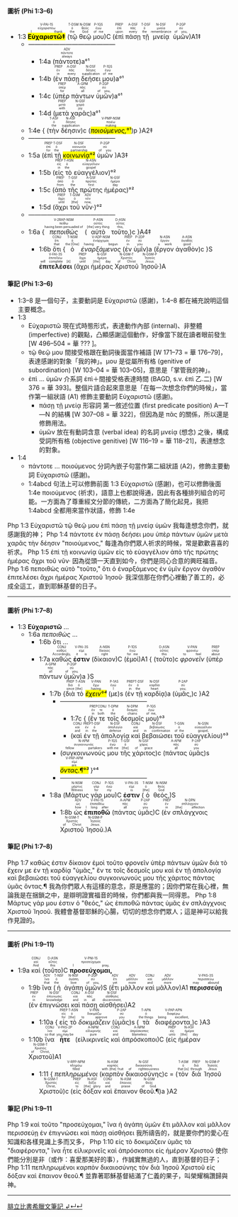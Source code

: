 #### 圖析 (Phi 1:3–6)
- <rt>1:3</rt> <RUBY><ruby><ruby><mark>**Εὐχαριστῶ‡**</mark><rt>I thank</rt></ruby><rt>εὐχαριστέω</rt></ruby><rt>V-PAI-1S</rt></RUBY> (<RUBY><ruby><ruby>τῷ<rt>the</rt></ruby><rt>ὁ</rt></ruby><rt>T-DSM</rt></RUBY> <RUBY><ruby><ruby>θεῷ<rt>God</rt></ruby><rt>θεός</rt></ruby><rt>N-DSM</rt></RUBY> <RUBY><ruby><ruby>μου<rt>of me</rt></ruby><rt>ἐγώ</rt></ruby><rt>P-1GS</rt></RUBY>)C (<RUBY><ruby><ruby>ἐπὶ<rt>upon</rt></ruby><rt>ἐπί</rt></ruby><rt>PREP</rt></RUBY> <RUBY><ruby><ruby>πάσῃ<rt>every</rt></ruby><rt>πᾶς</rt></ruby><rt>A-DSF</rt></RUBY> <RUBY><ruby><ruby>τῇ<rt>the</rt></ruby><rt>ὁ</rt></ruby><rt>T-DSF</rt></RUBY> <RUBY><ruby><ruby>μνείᾳ<rt>remembrance</rt></ruby><rt>μνεία</rt></ruby><rt>N-DSF</rt></RUBY> <RUBY><ruby><ruby>ὑμῶν<rt>of you,</rt></ruby><rt>σύ</rt></ruby><rt>P-2GP</rt></RUBY>)A1‡
	- ——————————————
		- <rt>1:4a</rt> <rt>(</rt><RUBY><ruby><ruby>πάντοτε<rt>always</rt></ruby><rt>πάντοτε</rt></ruby><rt>ADV</rt></RUBY><rt>)a</rt>°¹
		- <rt>1:4b</rt> <rt>(</rt><RUBY><ruby><ruby>ἐν<rt>in</rt></ruby><rt>ἐν</rt></ruby><rt>PREP</rt></RUBY> <RUBY><ruby><ruby>πάσῃ<rt>every</rt></ruby><rt>πᾶς</rt></ruby><rt>A-DSF</rt></RUBY> <RUBY><ruby><ruby>δεήσει<rt>supplication</rt></ruby><rt>δέησις</rt></ruby><rt>N-DSF</rt></RUBY> <RUBY><ruby><ruby>μου<rt>of me</rt></ruby><rt>ἐγώ</rt></ruby><rt>P-1GS</rt></RUBY><rt>)a</rt>°¹
		- <rt>1:4c</rt> <rt>(</rt><RUBY><ruby><ruby>ὑπὲρ<rt>for</rt></ruby><rt>ὑπέρ</rt></ruby><rt>PREP</rt></RUBY> <RUBY><ruby><ruby>πάντων<rt>all</rt></ruby><rt>πᾶς</rt></ruby><rt>A-GPM</rt></RUBY> <RUBY><ruby><ruby>ὑμῶν<rt>of you,</rt></ruby><rt>σύ</rt></ruby><rt>P-2GP</rt></RUBY><rt>)a</rt>°¹
		- <rt>1:4d</rt> <rt>(</rt><RUBY><ruby><ruby>μετὰ<rt>with</rt></ruby><rt>μετά</rt></ruby><rt>PREP</rt></RUBY> <RUBY><ruby><ruby>χαρᾶς<rt>joy</rt></ruby><rt>χαρά</rt></ruby><rt>N-GSF</rt></RUBY><rt>)a</rt>°¹
	- <rt>1:4e</rt> { <rt>(</rt><RUBY><ruby><ruby>τὴν<rt>the</rt></ruby><rt>ὁ</rt></ruby><rt>T-ASF</rt></RUBY> <RUBY><ruby><ruby>δέησιν<rt>supplication</rt></ruby><rt>δέησις</rt></ruby><rt>N-ASF</rt></RUBY><rt>)c</rt> <rt>(</rt><RUBY><ruby><ruby><mark>*ποιούμενος,*°¹</mark><rt>making</rt></ruby><rt>ποιέω</rt></ruby><rt>V-PMP-NSM</rt></RUBY><rt>)p</rt> }A2‡
	- ——————————————
	- <rt>1:5a</rt> (<RUBY><ruby><ruby>ἐπὶ<rt>for</rt></ruby><rt>ἐπί</rt></ruby><rt>PREP</rt></RUBY> <RUBY><ruby><ruby>τῇ<rt>the</rt></ruby><rt>ὁ</rt></ruby><rt>T-DSF</rt></RUBY> <RUBY><ruby><ruby><mark>κοινωνίᾳ°²</mark><rt>partnership</rt></ruby><rt>κοινωνία</rt></ruby><rt>N-DSF</rt></RUBY> <RUBY><ruby><ruby>ὑμῶν<rt>of you</rt></ruby><rt>σύ</rt></ruby><rt>P-2GP</rt></RUBY> )A3‡
		- <rt>1:5b</rt> <rt>(</rt><RUBY><ruby><ruby>εἰς<rt>in</rt></ruby><rt>εἰς</rt></ruby><rt>PREP</rt></RUBY> <RUBY><ruby><ruby>τὸ<rt>the</rt></ruby><rt>ὁ</rt></ruby><rt>T-ASN</rt></RUBY> <RUBY><ruby><ruby>εὐαγγέλιον<rt>gospel</rt></ruby><rt>εὐαγγέλιον</rt></ruby><rt>N-ASN</rt></RUBY><rt>)</rt>°²
		- <rt>1:5c</rt> <rt>(</rt><RUBY><ruby><ruby>ἀπὸ<rt>from</rt></ruby><rt>ἀπό</rt></ruby><rt>PREP</rt></RUBY> <RUBY><ruby><ruby>τῆς<rt>the</rt></ruby><rt>ὁ</rt></ruby><rt>T-GSF</rt></RUBY> <RUBY><ruby><ruby>πρώτης<rt>first</rt></ruby><rt>πρῶτος</rt></ruby><rt>A-GSF</rt></RUBY> <RUBY><ruby><ruby>ἡμέρας<rt>day</rt></ruby><rt>ἡμέρα</rt></ruby><rt>N-GSF</rt></RUBY><rt>)</rt>°²
		- <rt>1:5d</rt> <rt>(</rt><RUBY><ruby><ruby>ἄχρι<rt>until</rt></ruby><rt>ἄχρι</rt></ruby><rt>PREP</rt></RUBY> <RUBY><ruby><ruby>τοῦ<rt>[the]</rt></ruby><rt>ὁ</rt></ruby><rt>T-GSM</rt></RUBY> <RUBY><ruby><ruby>νῦν·<rt>now,</rt></ruby><rt>νῦν</rt></ruby><rt>ADV</rt></RUBY><rt>)</rt>°²
	- ——————————————
	- <rt>1:6a</rt> {<RUBY><ruby><ruby>*πεποιθὼς*<rt>having been persuaded of</rt></ruby><rt>πείθω</rt></ruby><rt>V-2RAP-NSM</rt></RUBY> <rt>(</rt><RUBY><ruby><ruby>αὐτὸ<rt>[the] very thing</rt></ruby><rt>αὐτός</rt></ruby><rt>P-ASN</rt></RUBY> <RUBY><ruby><ruby>τοῦτο,<rt>this,</rt></ruby><rt>οὗτος</rt></ruby><rt>D-ASN</rt></RUBY><rt>)c</rt> }A4‡
		- <rt>1:6b</rt> <RUBY><ruby><ruby>ὅτι<rt>that</rt></ruby><rt>ὅτι</rt></ruby><rt>CONJ</rt></RUBY> {<RUBY><ruby><ruby>ὁ<rt>the [One]</rt></ruby><rt>ὁ</rt></ruby><rt>T-NSM</rt></RUBY> <RUBY><ruby><ruby>*ἐναρξάμενος*<rt>having begun</rt></ruby><rt>ἐνάρχομαι</rt></ruby><rt>V-ADP-NSM</rt></RUBY> <rt>(</rt><RUBY><ruby><ruby>ἐν<rt>in</rt></ruby><rt>ἐν</rt></ruby><rt>PREP</rt></RUBY> <RUBY><ruby><ruby>ὑμῖν<rt>you</rt></ruby><rt>σύ</rt></ruby><rt>P-2DP</rt></RUBY><rt>)a</rt> <rt>(</rt><RUBY><ruby><ruby>ἔργον<rt>a work</rt></ruby><rt>ἔργον</rt></ruby><rt>N-ASN</rt></RUBY> <RUBY><ruby><ruby>ἀγαθὸν<rt>good</rt></ruby><rt>ἀγαθός</rt></ruby><rt>A-ASN</rt></RUBY><rt>)c</rt> }S <RUBY><ruby><ruby>**ἐπιτελέσει**<rt>will complete [it]</rt></ruby><rt>ἐπιτελέω</rt></ruby><rt>V-FAI-3S</rt></RUBY> (<RUBY><ruby><ruby>ἄχρι<rt>until</rt></ruby><rt>ἄχρι</rt></ruby><rt>PREP</rt></RUBY> <RUBY><ruby><ruby>ἡμέρας<rt>[the] day</rt></ruby><rt>ἡμέρα</rt></ruby><rt>N-GSF</rt></RUBY> <RUBY><ruby><ruby>Χριστοῦ<rt>of Christ</rt></ruby><rt>Χριστός</rt></ruby><rt>N-GSM-T</rt></RUBY> <RUBY><ruby><ruby>Ἰησοῦ·<rt>Jesus.</rt></ruby><rt>Ἰησοῦς</rt></ruby><rt>N-GSM-P</rt></RUBY>)A

#### 筆記 (Phi 1:3–6)
- 1:3–8 是一個句子，主要動詞是 Εὐχαριστῶ (感謝)，1:4–8 都在補充說明這個主要概念。
- 1:3 
	- Εὐχαριστῶ 現在式時態形式，表達動作內部 (internal)、非整體 (imperfective) 的觀點，凸顯感謝這個動作，好像當下就在讀者眼前發生 [W 496–504 = 華 ??? ]。
	- τῷ θεῷ μου 間接受格跟在動詞後面當作補語 [W 171–73 = 華 176–79]，表達感謝的對象「我的神」。μου 是從屬所有格 (genitive of subordination) [W 103–04 = 華 103–05]，意思是「掌管我的神」。
	- ἐπὶ ... ὑμῶν 介系詞 ἐπὶ＋間接受格表達時間 (BAGD, s.v. ἐπὶ 乙.二) [W 376 = 華 393]。整個片語合起來意思是「在每一次想念你們的時候」，當作第一組狀語 (A1) 修飾主要動詞 Εὐχαριστῶ (感謝)。
		- πάσῃ τῇ μνείᾳ 形容詞 第一敘述位置 (first predicate position) A—T—N 的結構 [W 307–08 = 華 322]，但因為是 πᾶς 的關係，所以還是修飾用法。
		- ὑμῶν 放在有動詞含意 (verbal idea) 的名詞 μνείᾳ (想念) 之後，構成受詞所有格 (objective genitive) [W 116–19 = 華 118–21]，表達想念的對象。
- 1:4
	- πάντοτε ... ποιούμενος 分詞內嵌子句當作第二組狀語 (A2)，修飾主要動詞 Εὐχαριστῶ (感謝)。
	- 1:4abcd 句法上可以修飾前面 1:3 Εὐχαριστῶ (感謝)，也可以修飾後面 1:4e ποιούμενος (祈求)，語意上也都說得通，因此有各種排列組合的可能。一方面為了尊重經文分節的傳統，二方面為了簡化起見，我把 1:4abcd 全都用來當作狀語，修飾 1:4e 




Php 1:3 Εὐχαριστῶ τῷ θεῷ μου ἐπὶ πάσῃ τῇ μνείᾳ ὑμῶν 我每逢想念你們，就感謝我的神； Php 1:4 πάντοτε ἐν πάσῃ δεήσει μου ὑπὲρ πάντων ὑμῶν μετὰ χαρᾶς τὴν δέησιν "ποιούμενος," 每逢為你們眾人祈求的時候，常是歡歡喜喜的祈求。 Php 1:5 ἐπὶ τῇ κοινωνίᾳ ὑμῶν εἰς τὸ εὐαγγέλιον ἀπὸ τῆς πρώτης ἡμέρας ἄχρι τοῦ νῦν· 因為從頭一天直到如今，你們是同心合意的興旺福音。 Php 1:6 πεποιθὼς αὐτὸ "τοῦτο," ὅτι ὁ ἐναρξάμενος ἐν ὑμῖν ἔργον ἀγαθὸν ἐπιτελέσει ἄχρι ἡμέρας Χριστοῦ Ἰησοῦ· 我深信那在你們心裡動了善工的，必成全這工，直到耶穌基督的日子。 

---

#### 圖析 (Phi 1:7–8)
- <rt>1:3</rt> **Εὐχαριστῶ** ...
	- <rt>1:6a</rt> _πεποιθὼς_ ...
		- <rt>1:6b</rt> ὅτι ...
		- <rt>1:7a</rt> <RUBY><ruby><ruby>καθώς<rt>Accordingly,</rt></ruby><rt>καθώς</rt></ruby><rt>CONJ</rt></RUBY> <RUBY><ruby><ruby>**ἐστιν**<rt>it is</rt></ruby><rt>εἰμί</rt></ruby><rt>V-PAI-3S</rt></RUBY> (<RUBY><ruby><ruby>δίκαιον<rt>right</rt></ruby><rt>δίκαιος</rt></ruby><rt>A-NSN</rt></RUBY>)C (<RUBY><ruby><ruby>ἐμοὶ<rt>for me</rt></ruby><rt>ἐγώ</rt></ruby><rt>P-1DS</rt></RUBY>)A1 { <rt>(</rt><RUBY><ruby><ruby>τοῦτο<rt>this</rt></ruby><rt>οὗτος</rt></ruby><rt>D-ASN</rt></RUBY><rt>)c</rt> <RUBY><ruby><ruby>*φρονεῖν*<rt>to feel</rt></ruby><rt>φρονέω</rt></ruby><rt>V-PAN</rt></RUBY> <rt>(</rt><RUBY><ruby><ruby>ὑπὲρ<rt>about</rt></ruby><rt>ὑπέρ</rt></ruby><rt>PREP</rt></RUBY> <RUBY><ruby><ruby>πάντων<rt>all</rt></ruby><rt>πᾶς</rt></ruby><rt>A-GPM</rt></RUBY> <RUBY><ruby><ruby>ὑμῶν<rt>of you,</rt></ruby><rt>σύ</rt></ruby><rt>P-2GP</rt></RUBY><rt>)a</rt> }S
			- <rt>1:7b</rt> {<RUBY><ruby><ruby>διὰ<rt>since</rt></ruby><rt>διά</rt></ruby><rt>PREP</rt></RUBY> <RUBY><ruby><ruby>τὸ<rt>[the]</rt></ruby><rt>ὁ</rt></ruby><rt>T-ASN</rt></RUBY> <RUBY><ruby><ruby><mark>*ἔχειν°⁴*</mark><rt>having</rt></ruby><rt>ἔχω</rt></ruby><rt>V-PAN</rt></RUBY> <rt>(</rt><RUBY><ruby><ruby>με<rt>I</rt></ruby><rt>ἐγώ</rt></ruby><rt>P-1AS</rt></RUBY><rt>)s</rt> <rt>(</rt><RUBY><ruby><ruby>ἐν<rt>in</rt></ruby><rt>ἐν</rt></ruby><rt>PREP</rt></RUBY> <RUBY><ruby><ruby>τῇ<rt>the</rt></ruby><rt>ὁ</rt></ruby><rt>T-DSF</rt></RUBY> <RUBY><ruby><ruby>καρδίᾳ<rt>heart</rt></ruby><rt>καρδία</rt></ruby><rt>N-DSF</rt></RUBY><rt>)a</rt> <rt>(</rt><RUBY><ruby><ruby>ὑμᾶς,<rt>you;</rt></ruby><rt>σύ</rt></ruby><rt>P-2AP</rt></RUBY><rt>)c</rt> }A2
				- ——————————————
					- <rt>1:7c</rt> { <rt>(</rt><RUBY><ruby><ruby>ἔν<rt>in</rt></ruby><rt>ἐν</rt></ruby><rt>PREP</rt></RUBY> <RUBY><ruby><ruby>τε<rt>both</rt></ruby><rt>τε</rt></ruby><rt>CONJ</rt></RUBY> <RUBY><ruby><ruby>τοῖς<rt>the</rt></ruby><rt>ὁ</rt></ruby><rt>T-DPM</rt></RUBY> <RUBY><ruby><ruby>δεσμοῖς<rt>chains</rt></ruby><rt>δεσμός</rt></ruby><rt>N-DPM</rt></RUBY> <RUBY><ruby><ruby>μου<rt>of me,</rt></ruby><rt>ἐγώ</rt></ruby><rt>P-1GS</rt></RUBY><rt>)</rt>°³
					- <rt>(</rt><RUBY><ruby><ruby>καὶ<rt>and</rt></ruby><rt>καί</rt></ruby><rt>CONJ</rt></RUBY> <RUBY><ruby><ruby>ἐν<rt>in</rt></ruby><rt>ἐν</rt></ruby><rt>PREP</rt></RUBY> <RUBY><ruby><ruby>τῇ<rt>the</rt></ruby><rt>ὁ</rt></ruby><rt>T-DSF</rt></RUBY> <RUBY><ruby><ruby>ἀπολογίᾳ<rt>defense</rt></ruby><rt>ἀπολογία</rt></ruby><rt>N-DSF</rt></RUBY> <RUBY><ruby><ruby>καὶ<rt>and</rt></ruby><rt>καί</rt></ruby><rt>CONJ</rt></RUBY> <RUBY><ruby><ruby>βεβαιώσει<rt>in confirmation</rt></ruby><rt>βεβαίωσις</rt></ruby><rt>N-DSF</rt></RUBY> <RUBY><ruby><ruby>τοῦ<rt>of the</rt></ruby><rt>ὁ</rt></ruby><rt>T-GSN</rt></RUBY> <RUBY><ruby><ruby>εὐαγγελίου<rt>gospel,</rt></ruby><rt>εὐαγγέλιον</rt></ruby><rt>N-GSN</rt></RUBY><rt>)</rt>°³
				- <rt>(</rt><RUBY><ruby><ruby>συγκοινωνούς<rt>fellow partakers</rt></ruby><rt>συγκοινωνός</rt></ruby><rt>N-APM</rt></RUBY> <RUBY><ruby><ruby>μου<rt>with me</rt></ruby><rt>ἐγώ</rt></ruby><rt>P-1GS</rt></RUBY> <RUBY><ruby><ruby>τῆς<rt>[the]</rt></ruby><rt>ὁ</rt></ruby><rt>T-GSF</rt></RUBY> <RUBY><ruby><ruby>χάριτος<rt>of grace</rt></ruby><rt>χάρις</rt></ruby><rt>N-GSF</rt></RUBY><rt>)c</rt> <rt>(</rt><RUBY><ruby><ruby>πάντας<rt>all</rt></ruby><rt>πᾶς</rt></ruby><rt>A-APM</rt></RUBY> <RUBY><ruby><ruby>ὑμᾶς<rt>you</rt></ruby><rt>σύ</rt></ruby><rt>P-2AP</rt></RUBY><rt>)s</rt> <RUBY><ruby><ruby><mark>*ὄντας.¶°³*</mark><rt>are.</rt></ruby><rt>εἰμί</rt></ruby><rt>V-PAP-APM</rt></RUBY> }°⁴
				- ——————————————
			- <rt>1:8a</rt> (<RUBY><ruby><ruby>Μάρτυς<rt>Witness</rt></ruby><rt>μάρτυς</rt></ruby><rt>N-NSM</rt></RUBY> <RUBY><ruby><ruby>γάρ<rt>for</rt></ruby><rt>γάρ</rt></ruby><rt>CONJ</rt></RUBY> <RUBY><ruby><ruby>μου<rt>my</rt></ruby><rt>ἐγώ</rt></ruby><rt>P-1GS</rt></RUBY>)C <RUBY><ruby><ruby>**ἐστιν**<rt>is</rt></ruby><rt>εἰμί</rt></ruby><rt>V-PAI-3S</rt></RUBY> (<RUBY><ruby><ruby>ὁ<rt>[the]</rt></ruby><rt>ὁ</rt></ruby><rt>T-NSM</rt></RUBY> <RUBY><ruby><ruby>θεός,<rt>God</rt></ruby><rt>θεός</rt></ruby><rt>N-NSM</rt></RUBY>)S 
				- <rt>1:8b</rt> <RUBY><ruby><ruby>ὡς<rt>how</rt></ruby><rt>ὡς</rt></ruby><rt>ADV</rt></RUBY> <RUBY><ruby><ruby>**ἐπιποθῶ**<rt>I long after</rt></ruby><rt>ἐπιποθέω</rt></ruby><rt>V-PAI-1S</rt></RUBY> (<RUBY><ruby><ruby>πάντας<rt>all</rt></ruby><rt>πᾶς</rt></ruby><rt>A-APM</rt></RUBY> <RUBY><ruby><ruby>ὑμᾶς<rt>you</rt></ruby><rt>σύ</rt></ruby><rt>P-2AP</rt></RUBY>)C (<RUBY><ruby><ruby>ἐν<rt>in</rt></ruby><rt>ἐν</rt></ruby><rt>PREP</rt></RUBY> <RUBY><ruby><ruby>σπλάγχνοις<rt>[the] affection</rt></ruby><rt>σπλάγχνον</rt></ruby><rt>N-DPN</rt></RUBY> <RUBY><ruby><ruby>Χριστοῦ<rt>of Christ</rt></ruby><rt>Χριστός</rt></ruby><rt>N-GSM-T</rt></RUBY> <RUBY><ruby><ruby>Ἰησοῦ.<rt>Jesus.</rt></ruby><rt>Ἰησοῦς</rt></ruby><rt>N-GSM-P</rt></RUBY>)A

#### 筆記 (Phi 1:7–8)





Php 1:7 καθώς ἐστιν δίκαιον ἐμοὶ τοῦτο φρονεῖν ὑπὲρ πάντων ὑμῶν διὰ τὸ ἔχειν με ἐν τῇ καρδίᾳ "ὑμᾶς," ἔν τε τοῖς δεσμοῖς μου καὶ ἐν τῇ ἀπολογίᾳ καὶ βεβαιώσει τοῦ εὐαγγελίου συγκοινωνούς μου τῆς χάριτος πάντας ὑμᾶς ὄντας.¶ 我為你們眾人有這樣的意念，原是應當的；因你們常在我心裡，無論我是在捆鎖之中，是辯明證實福音的時候，你們都與我一同得恩。 Php 1:8 Μάρτυς γάρ μου ἐστιν ὁ "θεός," ὡς ἐπιποθῶ πάντας ὑμᾶς ἐν σπλάγχνοις Χριστοῦ Ἰησοῦ. 我體會基督耶穌的心腸，切切的想念你們眾人；這是神可以給我作見證的。 



---

#### 圖析 (Phi 1:9–11)

- <rt>1:9a</rt> <RUBY><ruby><ruby>καὶ<rt>And</rt></ruby><rt>καί</rt></ruby><rt>CONJ</rt></RUBY> (<RUBY><ruby><ruby>τοῦτο<rt>this</rt></ruby><rt>οὗτος</rt></ruby><rt>D-ASN</rt></RUBY>)C <RUBY><ruby><ruby>**προσεύχομαι,**<rt>I pray,</rt></ruby><rt>προσεύχομαι</rt></ruby><rt>V-PNI-1S</rt></RUBY> 
	- <rt>1:9b</rt> <RUBY><ruby><ruby>ἵνα<rt>that</rt></ruby><rt>ἵνα</rt></ruby><rt>ADV</rt></RUBY> (<RUBY><ruby><ruby>ἡ<rt>the</rt></ruby><rt>ὁ</rt></ruby><rt>T-NSF</rt></RUBY> <RUBY><ruby><ruby>ἀγάπη<rt>love</rt></ruby><rt>ἀγάπη</rt></ruby><rt>N-NSF</rt></RUBY> <RUBY><ruby><ruby>ὑμῶν<rt>of you,</rt></ruby><rt>σύ</rt></ruby><rt>P-2GP</rt></RUBY>)S (<RUBY><ruby><ruby>ἔτι<rt>yet</rt></ruby><rt>ἔτι</rt></ruby><rt>ADV</rt></RUBY> <RUBY><ruby><ruby>μᾶλλον<rt>more</rt></ruby><rt>μᾶλλον</rt></ruby><rt>ADV</rt></RUBY> <RUBY><ruby><ruby>καὶ<rt>and</rt></ruby><rt>καί</rt></ruby><rt>CONJ</rt></RUBY> <RUBY><ruby><ruby>μᾶλλον<rt>more</rt></ruby><rt>μᾶλλον</rt></ruby><rt>ADV</rt></RUBY>)A1 <RUBY><ruby><ruby>**περισσεύῃ**<rt>may abound</rt></ruby><rt>περισσεύω</rt></ruby><rt>V-PAS-3S</rt></RUBY> (<RUBY><ruby><ruby>ἐν<rt>in</rt></ruby><rt>ἐν</rt></ruby><rt>PREP</rt></RUBY> <RUBY><ruby><ruby>ἐπιγνώσει<rt>knowledge</rt></ruby><rt>ἐπίγνωσις</rt></ruby><rt>N-DSF</rt></RUBY> <RUBY><ruby><ruby>καὶ<rt>and</rt></ruby><rt>καί</rt></ruby><rt>CONJ</rt></RUBY> <RUBY><ruby><ruby>πάσῃ<rt>in all</rt></ruby><rt>πᾶς</rt></ruby><rt>A-DSF</rt></RUBY> <RUBY><ruby><ruby>αἰσθήσει<rt>discernment,</rt></ruby><rt>αἴσθησις</rt></ruby><rt>N-DSF</rt></RUBY>)A2 
		- <rt>1:10a</rt> { <RUBY><ruby><ruby>εἰς<rt>for</rt></ruby><rt>εἰς</rt></ruby><rt>PREP</rt></RUBY> <RUBY><ruby><ruby>τὸ<rt>[the]</rt></ruby><rt>ὁ</rt></ruby><rt>T-ASN</rt></RUBY> <RUBY><ruby><ruby>*δοκιμάζειν*<rt>to approve</rt></ruby><rt>δοκιμάζω</rt></ruby><rt>V-PAN</rt></RUBY> <rt>(</rt><RUBY><ruby><ruby>ὑμᾶς<rt>you</rt></ruby><rt>σύ</rt></ruby><rt>P-2AP</rt></RUBY><rt>)s</rt> <rt>(</rt><RUBY><ruby><ruby>τὰ<rt>the things</rt></ruby><rt>ὁ</rt></ruby><rt>T-APN</rt></RUBY> <RUBY><ruby><ruby>διαφέροντα,<rt>being excellent,</rt></ruby><rt>διαφέρω</rt></ruby><rt>V-PAP-APN</rt></RUBY><rt>)c</rt> }A3
	- <rt>1:10b</rt> <RUBY><ruby><ruby>ἵνα<rt>so that</rt></ruby><rt>ἵνα</rt></ruby><rt>CONJ</rt></RUBY> <RUBY><ruby><ruby>**ἦτε**<rt>you may be</rt></ruby><rt>εἰμί</rt></ruby><rt>V-PAS-2P</rt></RUBY> (<RUBY><ruby><ruby>εἰλικρινεῖς<rt>pure</rt></ruby><rt>εἰλικρινής</rt></ruby><rt>A-NPM</rt></RUBY> <RUBY><ruby><ruby>καὶ<rt>and</rt></ruby><rt>καί</rt></ruby><rt>CONJ</rt></RUBY> <RUBY><ruby><ruby>ἀπρόσκοποι<rt>blameless</rt></ruby><rt>ἀπρόσκοπος</rt></ruby><rt>A-NPM</rt></RUBY>)C (<RUBY><ruby><ruby>εἰς<rt>unto</rt></ruby><rt>εἰς</rt></ruby><rt>PREP</rt></RUBY> <RUBY><ruby><ruby>ἡμέραν<rt>[the] day</rt></ruby><rt>ἡμέρα</rt></ruby><rt>N-ASF</rt></RUBY> <RUBY><ruby><ruby>Χριστοῦ<rt>of Christ,</rt></ruby><rt>Χριστός</rt></ruby><rt>N-GSM-T</rt></RUBY>)A1 
		- <rt>1:11</rt> { <RUBY><ruby><ruby>*πεπληρωμένοι*<rt>filled</rt></ruby><rt>πληρόω</rt></ruby><rt>V-RPP-NPM</rt></RUBY> <rt>(</rt><RUBY><ruby><ruby>καρπὸν<rt>with [the] fruit</rt></ruby><rt>καρπός</rt></ruby><rt>N-ASM</rt></RUBY> <RUBY><ruby><ruby>δικαιοσύνης<rt>of righteousness</rt></ruby><rt>δικαιοσύνη</rt></ruby><rt>N-GSF</rt></RUBY><rt>)c</rt> = <rt>(</rt><RUBY><ruby><ruby>τὸν<rt>that [is]</rt></ruby><rt>ὁ</rt></ruby><rt>T-ASM</rt></RUBY> <RUBY><ruby><ruby>διὰ<rt>through</rt></ruby><rt>διά</rt></ruby><rt>PREP</rt></RUBY> <RUBY><ruby><ruby>Ἰησοῦ<rt>Jesus</rt></ruby><rt>Ἰησοῦς</rt></ruby><rt>N-GSM-P</rt></RUBY> <RUBY><ruby><ruby>Χριστοῦ<rt>Christ,</rt></ruby><rt>Χριστός</rt></ruby><rt>N-GSM-T</rt></RUBY><rt>)c</rt> <rt>(</rt><RUBY><ruby><ruby>εἰς<rt>to</rt></ruby><rt>εἰς</rt></ruby><rt>PREP</rt></RUBY> <RUBY><ruby><ruby>δόξαν<rt>[the] glory</rt></ruby><rt>δόξα</rt></ruby><rt>N-ASF</rt></RUBY> <RUBY><ruby><ruby>καὶ<rt>and</rt></ruby><rt>καί</rt></ruby><rt>CONJ</rt></RUBY> <RUBY><ruby><ruby>ἔπαινον<rt>praise</rt></ruby><rt>ἔπαινος</rt></ruby><rt>N-ASM</rt></RUBY> <RUBY><ruby><ruby>θεοῦ.¶<rt>of God.</rt></ruby><rt>θεός</rt></ruby><rt>N-GSM</rt></RUBY><rt>)a</rt> }A2


#### 筆記 (Phi 1:9–11




Php 1:9 καὶ τοῦτο "προσεύχομαι," ἵνα ἡ ἀγάπη ὑμῶν ἔτι μᾶλλον καὶ μᾶλλον περισσεύῃ ἐν ἐπιγνώσει καὶ πάσῃ αἰσθήσει 我所禱告的，就是要你們的愛心在知識和各樣見識上多而又多， Php 1:10 εἰς τὸ δοκιμάζειν ὑμᾶς τὰ "διαφέροντα," ἵνα ἦτε εἰλικρινεῖς καὶ ἀπρόσκοποι εἰς ἡμέραν Χριστοῦ 使你們能分別是非（或作：喜愛那美好的事），作誠實無過的人，直到基督的日子； Php 1:11 πεπληρωμένοι καρπὸν δικαιοσύνης τὸν διὰ Ἰησοῦ Χριστοῦ εἰς δόξαν καὶ ἔπαινον θεοῦ.¶ 並靠著耶穌基督結滿了仁義的果子，叫榮耀稱讚歸與神。 


---
[腓立比書希臘文筆記  ↲↵↵](Philippians-Notes.md)